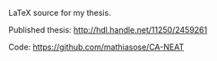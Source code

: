 LaTeX source for my thesis.

Published thesis: http://hdl.handle.net/11250/2459261

Code: https://github.com/mathiasose/CA-NEAT
